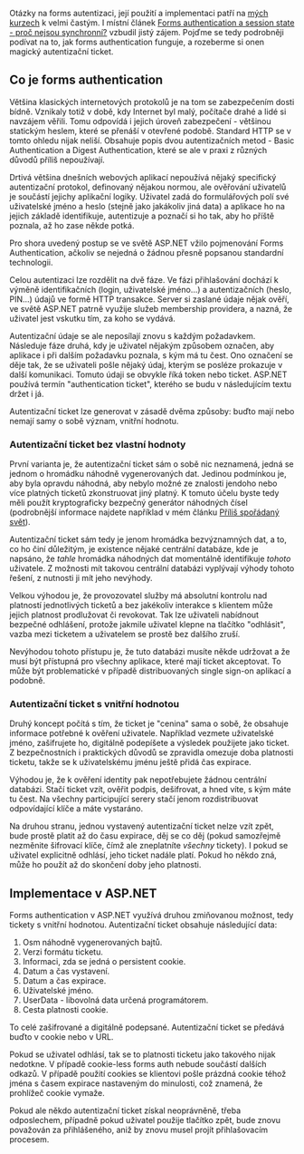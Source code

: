 <!-- dcterms:identifier = aspnetcz#188 -->
<!-- dcterms:title = Jak funguje forms authentication a autentizační tickety -->
<!-- dcterms:abstract = Otázky na forms autentizaci patří na mých kurzech k velmi častým. I místní článek "Forms authentication a session state - proč nejsou synchronní?" vzbudil jistý zájem. Pojďme se tedy podrobněji podívat na to, jak forms authentication funguje, a rozeberme si onen magický autentizační ticket. -->
<!-- np9:categoryId = 2 -->
<!-- x4w:category = Bezpečnost -->
<!-- np9:authorId = 1 -->
<!-- np9:authorEmail = michal.valasek@altairis.cz -->
<!-- dcterms:creator = Michal Altair Valášek -->
<!-- dcterms:created = 2008-02-28T19:51:55.75+01:00 -->
<!-- dcterms:date = 2008-02-28T19:51:55.75+01:00 -->

Otázky na forms autentizaci, její použití a implementaci patří na [mých kurzech](http://www.gopas.cz/kurzy/GOC36/) k velmi častým. I místní článek [Forms authentication a session state - proč nejsou synchronní?](http://www.aspnet.cz/Articles/184-forms-authentication-a-session-state-proc-nejsou-synchronni.aspx) vzbudil jistý zájem. Pojďme se tedy podrobněji podívat na to, jak forms authentication funguje, a rozeberme si onen magický autentizační ticket.

## Co je forms authentication

Většina klasických internetových protokolů je na tom se zabezpečením dosti bídně. Vznikaly totiž v době, kdy Internet byl malý, počítače drahé a lidé si navzájem věřili. Tomu odpovídá i jejich úroveň zabezpečení - většinou statickým heslem, které se přenáší v otevřené podobě. Standard HTTP se v tomto ohledu nijak neliší. Obsahuje popis dvou autentizačních metod - Basic Authentication a Digest Authentication, které se ale v praxi z různých důvodů příliš nepoužívají. 

Drtivá většina dnešních webových aplikací nepoužívá nějaký specifický autentizační protokol, definovaný nějakou normou, ale ověřování uživatelů je součástí jejichy aplikační logiky. Uživatel zadá do formulářových polí své uživatelské jméno a heslo (stejně jako jakákoliv jiná data) a aplikace ho na jejich základě identifikuje, autentizuje a poznačí si ho tak, aby ho příště poznala, až ho zase někde potká.

Pro shora uvedený postup se ve světě ASP.NET vžilo pojmenování Forms Authentication, ačkoliv se nejedná o žádnou přesně popsanou standardní technologii.

Celou autentizaci lze rozdělit na dvě fáze. Ve fázi přihlašování dochází k výměně identifikačních (login, uživatelské jméno...) a autentizačních (heslo, PIN...) údajů ve formě HTTP transakce. Server si zaslané údaje nějak ověří, ve světě ASP.NET patrně využije služeb membership providera, a nazná, že uživatel jest vskutku tím, za koho se vydává.

Autentizační údaje se ale neposílají znovu s každým požadavkem. Následuje fáze druhá, kdy je uživatel nějakým způsobem označen, aby aplikace i při dalším požadavku poznala, s kým má tu čest. Ono označení se děje tak, že se uživateli pošle nějaký údaj, kterým se posléze prokazuje v další komunikaci. Tomuto údaji se obvykle říká token nebo ticket. ASP.NET používá termín "authentication ticket", kterého se budu v následujícím textu držet i já.

Autentizační ticket lze generovat v zásadě dvěma způsoby: buďto mají nebo nemají samy o sobě význam, vnitřní hodnotu.

### Autentizační ticket bez vlastní hodnoty

První varianta je, že autentizační ticket sám o sobě nic neznamená, jedná se jednom o hromádku náhodně vygenerovaných dat. Jedinou podmínkou je, aby byla opravdu náhodná, aby nebylo možné ze znalosti jendoho nebo více platných ticketů zkonstruovat jiný platný. K tomuto účelu byste tedy měli použít kryptograficky bezpečný generátor náhodných čísel (podrobnější informace najdete například v mém článku [Příliš spořádaný svět](http://www.aspnet.cz/Articles/142-prilis-sporadany-svet.aspx)).

Autentizační ticket sám tedy je jenom hromádka bezvýznamných dat, a to, co ho činí důležitým, je existence nějaké centrální databáze, kde je napsáno, že *tahle* hromádka náhodných dat momentálně identifikuje *tohoto* uživatele. Z možnosti mít takovou centrální databázi vyplývají výhody tohoto řešení, z nutnosti ji mít jeho nevýhody.

Velkou výhodou je, že provozovatel služby má absolutní kontrolu nad platností jednotlivých ticketů a bez jakékoliv interakce s klientem může jejich platnost prodlužovat či revokovat. Tak lze uživateli nabídnout bezpečné odhlášení, protože jakmile uživatel klepne na tlačítko "odhlásit", vazba mezi ticketem a uživatelem se prostě bez dalšího zruší.

Nevýhodou tohoto přístupu je, že tuto databázi musíte někde udržovat a že musí být přístupná pro všechny aplikace, které mají ticket akceptovat. To může být problematické v případě distribuovaných single sign-on aplikací a podobně.

### Autentizační ticket s vnitřní hodnotou

Druhý koncept počítá s tím, že ticket je "cenina" sama o sobě, že obsahuje informace potřebné k ověření uživatele. Například vezmete uživatelské jméno, zašifrujete ho, digitálně podepíšete a výsledek použijete jako ticket. Z bezpečnostních i praktických důvodů se zpravidla omezuje doba platnosti ticketu, takže se k uživatelskému jménu ještě přidá čas expirace.

Výhodou je, že k ověření identity pak nepotřebujete žádnou centrální databázi. Stačí ticket vzít, ověřit podpis, dešifrovat, a hned víte, s kým máte tu čest. Na všechny participující serery stačí jenom rozdistribuovat odpovídající klíče a máte vystaráno.

Na druhou stranu, jednou vystavený autentizační ticket nelze vzít zpět, bude prostě platit až do času expirace, děj se co děj (pokud samozřejmě nezměnite šifrovací klíče, čímž ale zneplatníte *všechny* tickety). I pokud se uživatel explicitně odhlásí, jeho ticket nadále platí. Pokud ho někdo zná, může ho použít až do skončení doby jeho platnosti.

## Implementace v ASP.NET

Forms authentication v ASP.NET využívá druhou zmiňovanou možnost, tedy tickety s vnitřní hodnotou. Autentizační ticket obsahuje následující data:

1.  Osm náhodně vygenerovaných bajtů.
2.  Verzi formátu ticketu.
3.  Informaci, zda se jedná o persistent cookie.
4.  Datum a čas vystavení.
5.  Datum a čas expirace.
6.  Uživatelské jméno.
7.  UserData - libovolná data určená programátorem.
8.  Cesta platnosti cookie. 

To celé zašifrované a digitálně podepsané. Autentizační ticket se předává buďto v cookie nebo v URL.

Pokud se uživatel odhlásí, tak se to platnosti ticketu jako takového nijak nedotkne. V případě cookie-less forms auth nebude součástí dalších odkazů. V případě použití cookies se klientovi pošle prázdná cookie téhož jména s časem expirace nastaveným do minulosti, což znamená, že prohlížeč cookie vymaže.

Pokud ale někdo autentizační ticket získal neoprávněně, třeba odposlechem, případně pokud uživatel použije tlačítko zpět, bude znovu považován za přihlášeného, aniž by znovu musel projít přihlašovacím procesem.